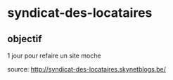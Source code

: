 # syndicat-des-locataires

## objectif

1 jour pour refaire un site moche

source: http://syndicat-des-locataires.skynetblogs.be/

